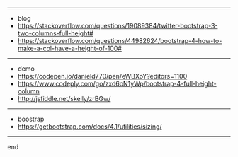 
---

- blog
- https://stackoverflow.com/questions/19089384/twitter-bootstrap-3-two-columns-full-height#
- https://stackoverflow.com/questions/44982624/bootstrap-4-how-to-make-a-col-have-a-height-of-100#


---

- demo
- https://codepen.io/danield770/pen/eWBXoY?editors=1100
- https://www.codeply.com/go/zxd6oN1yWp/bootstrap-4-full-height-column
- http://jsfiddle.net/skelly/zrBGw/

---

- boostrap
- https://getbootstrap.com/docs/4.1/utilities/sizing/

---

end